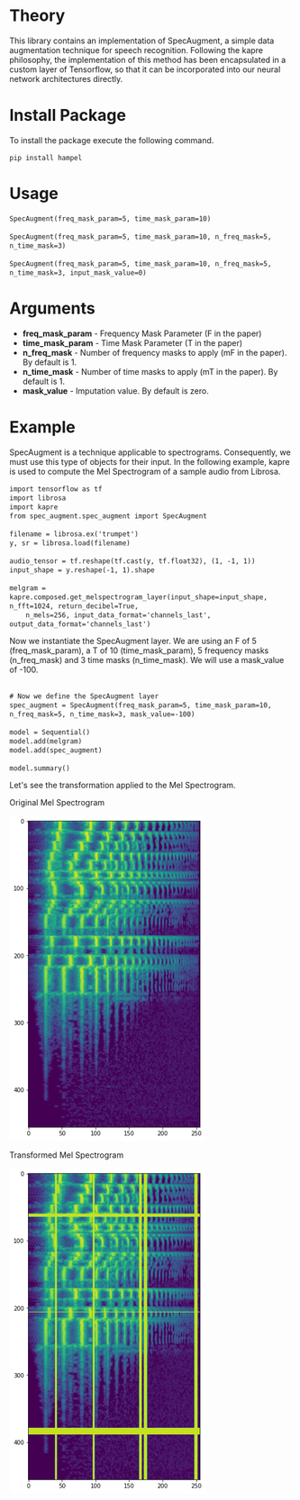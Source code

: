 # Theory

This library contains an implementation of SpecAugment, a simple data augmentation technique for speech recognition. 
Following the kapre philosophy, the implementation of this method has been encapsulated in a custom layer of 
Tensorflow, so that it can be incorporated into our neural network architectures directly.

# Install Package

To install the package execute the following command.

```
pip install hampel
```

# Usage

```
SpecAugment(freq_mask_param=5, time_mask_param=10)

SpecAugment(freq_mask_param=5, time_mask_param=10, n_freq_mask=5, n_time_mask=3)

SpecAugment(freq_mask_param=5, time_mask_param=10, n_freq_mask=5, n_time_mask=3, input_mask_value=0)
```

# Arguments

- **freq_mask_param** - Frequency Mask Parameter (F in the paper)
- **time_mask_param** - Time Mask Parameter (T in the paper)
- **n_freq_mask** - Number of frequency masks to apply (mF in the paper). By default is 1.
- **n_time_mask** - Number of time masks to apply (mT in the paper). By default is 1.
- **mask_value** - Imputation value. By default is zero.

# Example

SpecAugment is a technique applicable to spectrograms. Consequently, we must use this type of objects for their input.
In the following example, kapre is used to compute the Mel Spectrogram of a sample audio from Librosa.

```
import tensorflow as tf
import librosa
import kapre
from spec_augment.spec_augment import SpecAugment

filename = librosa.ex('trumpet')
y, sr = librosa.load(filename)

audio_tensor = tf.reshape(tf.cast(y, tf.float32), (1, -1, 1))
input_shape = y.reshape(-1, 1).shape

melgram = kapre.composed.get_melspectrogram_layer(input_shape=input_shape, n_fft=1024, return_decibel=True,
    n_mels=256, input_data_format='channels_last', output_data_format='channels_last')
```

Now we instantiate the SpecAugment layer. We are using an F of 5 (freq_mask_param), a T of 10 (time_mask_param), 
5 frequency masks (n_freq_mask) and 3 time masks (n_time_mask). We will use a mask_value of -100.

```

# Now we define the SpecAugment layer
spec_augment = SpecAugment(freq_mask_param=5, time_mask_param=10, n_freq_mask=5, n_time_mask=3, mask_value=-100)
                 
model = Sequential()
model.add(melgram)
model.add(spec_augment)

model.summary()
```

Let's see the transformation applied to the Mel Spectrogram.

Original Mel Spectrogram

![](images/mel.png)

Transformed Mel Spectrogram

![](images/mel_transformed.png)





